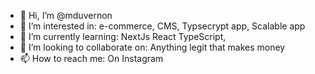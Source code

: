 - 👋 Hi, I’m @mduvernon
- 👀 I’m interested in: e-commerce, CMS, Typsecrypt app, Scalable app
- 🌱 I’m currently learning: NextJs React TypeScript, 
- 💞️ I’m looking to collaborate on: Anything legit that makes money 
- 📫 How to reach me: On Instagram


